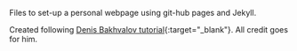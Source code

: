 Files to set-up a personal webpage using git-hub pages and Jekyll.

Created following [Denis Bakhvalov tutorial](https://easyperf.net/guides/github-pages/){:target="_blank"}. All credit goes for him.